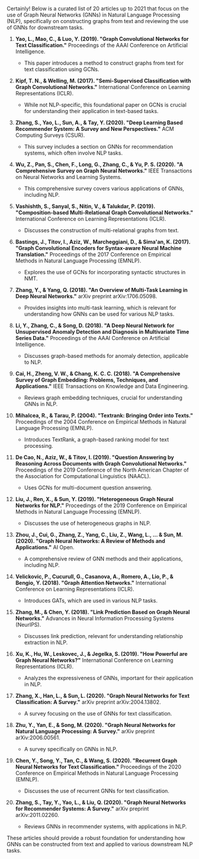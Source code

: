 Certainly! Below is a curated list of 20 articles up to 2021 that focus on the use of Graph Neural Networks (GNNs) in Natural Language Processing (NLP), specifically on constructing graphs from text and reviewing the use of GNNs for downstream tasks.

1. **Yao, L., Mao, C., & Luo, Y. (2019). "Graph Convolutional Networks for Text Classification."** Proceedings of the AAAI Conference on Artificial Intelligence.
   - This paper introduces a method to construct graphs from text for text classification using GCNs.

2. **Kipf, T. N., & Welling, M. (2017). "Semi-Supervised Classification with Graph Convolutional Networks."** International Conference on Learning Representations (ICLR).
   - While not NLP-specific, this foundational paper on GCNs is crucial for understanding their application in text-based tasks.

3. **Zhang, S., Yao, L., Sun, A., & Tay, Y. (2020). "Deep Learning Based Recommender System: A Survey and New Perspectives."** ACM Computing Surveys (CSUR).
   - This survey includes a section on GNNs for recommendation systems, which often involve NLP tasks.

4. **Wu, Z., Pan, S., Chen, F., Long, G., Zhang, C., & Yu, P. S. (2020). "A Comprehensive Survey on Graph Neural Networks."** IEEE Transactions on Neural Networks and Learning Systems.
   - This comprehensive survey covers various applications of GNNs, including NLP.

5. **Vashishth, S., Sanyal, S., Nitin, V., & Talukdar, P. (2019). "Composition-based Multi-Relational Graph Convolutional Networks."** International Conference on Learning Representations (ICLR).
   - Discusses the construction of multi-relational graphs from text.

6. **Bastings, J., Titov, I., Aziz, W., Marcheggiani, D., & Sima'an, K. (2017). "Graph Convolutional Encoders for Syntax-aware Neural Machine Translation."** Proceedings of the 2017 Conference on Empirical Methods in Natural Language Processing (EMNLP).
   - Explores the use of GCNs for incorporating syntactic structures in NMT.

7. **Zhang, Y., & Yang, Q. (2018). "An Overview of Multi-Task Learning in Deep Neural Networks."** arXiv preprint arXiv:1706.05098.
   - Provides insights into multi-task learning, which is relevant for understanding how GNNs can be used for various NLP tasks.

8. **Li, Y., Zhang, C., & Song, D. (2018). "A Deep Neural Network for Unsupervised Anomaly Detection and Diagnosis in Multivariate Time Series Data."** Proceedings of the AAAI Conference on Artificial Intelligence.
   - Discusses graph-based methods for anomaly detection, applicable to NLP.

9. **Cai, H., Zheng, V. W., & Chang, K. C. C. (2018). "A Comprehensive Survey of Graph Embedding: Problems, Techniques, and Applications."** IEEE Transactions on Knowledge and Data Engineering.
   - Reviews graph embedding techniques, crucial for understanding GNNs in NLP.

10. **Mihalcea, R., & Tarau, P. (2004). "Textrank: Bringing Order into Texts."** Proceedings of the 2004 Conference on Empirical Methods in Natural Language Processing (EMNLP).
    - Introduces TextRank, a graph-based ranking model for text processing.

11. **De Cao, N., Aziz, W., & Titov, I. (2019). "Question Answering by Reasoning Across Documents with Graph Convolutional Networks."** Proceedings of the 2019 Conference of the North American Chapter of the Association for Computational Linguistics (NAACL).
    - Uses GCNs for multi-document question answering.

12. **Liu, J., Ren, X., & Sun, Y. (2019). "Heterogeneous Graph Neural Networks for NLP."** Proceedings of the 2019 Conference on Empirical Methods in Natural Language Processing (EMNLP).
    - Discusses the use of heterogeneous graphs in NLP.

13. **Zhou, J., Cui, G., Zhang, Z., Yang, C., Liu, Z., Wang, L., ... & Sun, M. (2020). "Graph Neural Networks: A Review of Methods and Applications."** AI Open.
    - A comprehensive review of GNN methods and their applications, including NLP.

14. **Velickovic, P., Cucurull, G., Casanova, A., Romero, A., Lio, P., & Bengio, Y. (2018). "Graph Attention Networks."** International Conference on Learning Representations (ICLR).
    - Introduces GATs, which are used in various NLP tasks.

15. **Zhang, M., & Chen, Y. (2018). "Link Prediction Based on Graph Neural Networks."** Advances in Neural Information Processing Systems (NeurIPS).
    - Discusses link prediction, relevant for understanding relationship extraction in NLP.

16. **Xu, K., Hu, W., Leskovec, J., & Jegelka, S. (2019). "How Powerful are Graph Neural Networks?"** International Conference on Learning Representations (ICLR).
    - Analyzes the expressiveness of GNNs, important for their application in NLP.

17. **Zhang, X., Han, L., & Sun, L. (2020). "Graph Neural Networks for Text Classification: A Survey."** arXiv preprint arXiv:2004.13802.
    - A survey focusing on the use of GNNs for text classification.

18. **Zhu, Y., Yan, E., & Song, M. (2020). "Graph Neural Networks for Natural Language Processing: A Survey."** arXiv preprint arXiv:2006.00561.
    - A survey specifically on GNNs in NLP.

19. **Chen, Y., Song, Y., Tan, C., & Wang, S. (2020). "Recurrent Graph Neural Networks for Text Classification."** Proceedings of the 2020 Conference on Empirical Methods in Natural Language Processing (EMNLP).
    - Discusses the use of recurrent GNNs for text classification.

20. **Zhang, S., Tay, Y., Yao, L., & Liu, Q. (2020). "Graph Neural Networks for Recommender Systems: A Survey."** arXiv preprint arXiv:2011.02260.
    - Reviews GNNs in recommender systems, with applications in NLP.

These articles should provide a robust foundation for understanding how GNNs can be constructed from text and applied to various downstream NLP tasks.